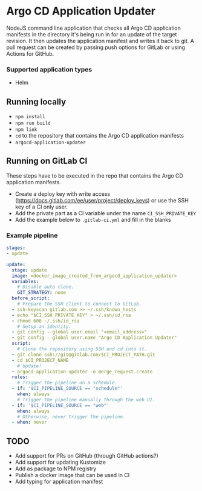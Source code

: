 # Argo CD Application Updater

NodeJS command line application that checks all Argo CD application manifests in the directory it's being run in for an update of the target revision.
It then updates the application manifest and writes it back to git.
A pull request can be created by passing push options for GitLab or using Actions for GitHub.

### Supported application types
- Helm

## Running locally
- `npm install`
- `npm run build`
- `npm link`
- `cd` to the repository that contains the Argo CD application manifests
- `argocd-application-updater`

## Running on GitLab CI
These steps have to be executed in the repo that contains the Argo CD application manifests.
- Create a deploy key with write access (https://docs.gitlab.com/ee/user/project/deploy_keys) or use the SSH key of a CI only user.
- Add the private part as a CI variable under the name `CI_SSH_PRIVATE_KEY`
- Add the example below to `.gitlab-ci.yml` and fill in the blanks

### Example pipeline
```yaml
stages:
- update

update:
  stage: update
  image: <docker_image_created_from_argocd_application_updater>
  variables:
    # Disable auto clone.
    GIT_STRATEGY: none
  before_script:
    # Prepare the SSH client to connect to GitLab.
  - ssh-keyscan gitlab.com >> ~/.ssh/known_hosts
  - echo "$CI_SSH_PRIVATE_KEY" > ~/.ssh/id_rsa
  - chmod 600 ~/.ssh/id_rsa
    # Setup an identity.
  - git config --global user.email "<email_address>"
  - git config --global user.name "Argo CD Application Updater"
  script:
    # Clone the repository using SSH and cd into it.
  - git clone ssh://git@gitlab.com/$CI_PROJECT_PATH.git
  - cd $CI_PROJECT_NAME
    # Update!
  - argocd-application-updater -o merge_request.create
  rules:
    # Trigger the pipeline on a schedule.
  - if: '$CI_PIPELINE_SOURCE == "schedule"'
    when: always
    # Trigger the pipeline manually through the web UI.
  - if: '$CI_PIPELINE_SOURCE == "web"'
    when: always
    # Otherwise, never trigger the pipeline.
  - when: never
```

## TODO
- Add support for PRs on GitHub (through GitHub actions?)
- Add support for updating Kustomize
- Add as package to NPM registry
- Publish a docker image that can be used in CI
- Add typing for application manifest
